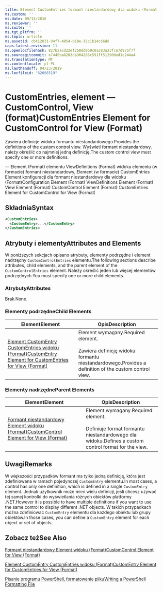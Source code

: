 ```yaml
---
title: Element CustomEntries formant niestandardowy dla widoku (Format) | Dokumentacja firmy Microsoft
ms.custom: ''
ms.date: 09/13/2016
ms.reviewer: ''
ms.suite: ''
ms.tgt_pltfrm: ''
ms.topic: article
ms.assetid: cb412831-94f7-4054-b19e-32c1b14c66dd
caps.latest.revision: 11
ms.openlocfilehash: 827baacd22ef258dd9b0c8a383a23fce7d975f7f
ms.sourcegitcommit: e7445ba8203da304286c591ff513900ad1c244a4
ms.translationtype: MT
ms.contentlocale: pl-PL
ms.lasthandoff: 04/23/2019
ms.locfileid: "62066519"
---
```

# <a name="customentries-element-for-customcontrol-for-view-format"></a><span data-ttu-id="eaffe-102">CustomEntries, element — CustomControl, View (format)</span><span class="sxs-lookup"><span data-stu-id="eaffe-102">CustomEntries Element for CustomControl for View (Format)</span></span>

<span data-ttu-id="eaffe-103">Zawiera definicje widoku formantu niestandardowego.</span><span class="sxs-lookup"><span data-stu-id="eaffe-103">Provides the definitions of the custom control view.</span></span> <span data-ttu-id="eaffe-104">Wyświetl formant niestandardowy, należy określić co najmniej jedną definicję.</span><span class="sxs-lookup"><span data-stu-id="eaffe-104">The custom control view must specify one or more definitions.</span></span>

<span data-ttu-id="eaffe-105">— Element (Format) elementu ViewDefinitions (Format) widoku elementu (w formacie) formant niestandardowy, Element (w formacie) CustomEntries Element konfiguracji dla formant niestandardowy dla widoku (Format)</span><span class="sxs-lookup"><span data-stu-id="eaffe-105">Configuration Element (Format) ViewDefinitions Element (Format) View Element (Format) CustomControl Element (Format) CustomEntries Element for CustomControl for View (Format)</span></span>

## <a name="syntax"></a><span data-ttu-id="eaffe-106">Składnia</span><span class="sxs-lookup"><span data-stu-id="eaffe-106">Syntax</span></span>

```xml
<CustomEntries>
  <CustomEntry>...</CustomEntry>
</CustomEntries>
```

## <a name="attributes-and-elements"></a><span data-ttu-id="eaffe-107">Atrybuty i elementy</span><span class="sxs-lookup"><span data-stu-id="eaffe-107">Attributes and Elements</span></span>

<span data-ttu-id="eaffe-108">W poniższych sekcjach opisano atrybuty, elementy podrzędne i element nadrzędny `CustomControlEntries` elementu.</span><span class="sxs-lookup"><span data-stu-id="eaffe-108">The following sections describe attributes, child elements, and the parent element of the `CustomControlEntries` element.</span></span> <span data-ttu-id="eaffe-109">Należy określić jeden lub więcej elementów podrzędnych.</span><span class="sxs-lookup"><span data-stu-id="eaffe-109">You must specify one or more child elements.</span></span>

### <a name="attributes"></a><span data-ttu-id="eaffe-110">Atrybuty</span><span class="sxs-lookup"><span data-stu-id="eaffe-110">Attributes</span></span>

<span data-ttu-id="eaffe-111">Brak.</span><span class="sxs-lookup"><span data-stu-id="eaffe-111">None.</span></span>

### <a name="child-elements"></a><span data-ttu-id="eaffe-112">Elementy podrzędne</span><span class="sxs-lookup"><span data-stu-id="eaffe-112">Child Elements</span></span>

|<span data-ttu-id="eaffe-113">Element</span><span class="sxs-lookup"><span data-stu-id="eaffe-113">Element</span></span>|<span data-ttu-id="eaffe-114">Opis</span><span class="sxs-lookup"><span data-stu-id="eaffe-114">Description</span></span>|
|-------------|-----------------|
|[<span data-ttu-id="eaffe-115">Element CustomEntry CustomEntries widoku (Format)</span><span class="sxs-lookup"><span data-stu-id="eaffe-115">CustomEntry Element for CustomEntries for View (Format)</span></span>](./customentry-element-for-customentries-for-customcontrol-for-view-format.md)|<span data-ttu-id="eaffe-116">Element wymagany.</span><span class="sxs-lookup"><span data-stu-id="eaffe-116">Required element.</span></span><br /><br /> <span data-ttu-id="eaffe-117">Zawiera definicję widoku formantu niestandardowego.</span><span class="sxs-lookup"><span data-stu-id="eaffe-117">Provides a definition of the custom control view.</span></span>|

### <a name="parent-elements"></a><span data-ttu-id="eaffe-118">Elementy nadrzędne</span><span class="sxs-lookup"><span data-stu-id="eaffe-118">Parent Elements</span></span>

|<span data-ttu-id="eaffe-119">Element</span><span class="sxs-lookup"><span data-stu-id="eaffe-119">Element</span></span>|<span data-ttu-id="eaffe-120">Opis</span><span class="sxs-lookup"><span data-stu-id="eaffe-120">Description</span></span>|
|-------------|-----------------|
|[<span data-ttu-id="eaffe-121">Formant niestandardowy Element widoku (Format)</span><span class="sxs-lookup"><span data-stu-id="eaffe-121">CustomControl Element for View (Format)</span></span>](./customcontrol-element-for-view-format.md)|<span data-ttu-id="eaffe-122">Element wymagany.</span><span class="sxs-lookup"><span data-stu-id="eaffe-122">Required element.</span></span><br /><br /> <span data-ttu-id="eaffe-123">Definiuje format formantu niestandardowego dla widoku.</span><span class="sxs-lookup"><span data-stu-id="eaffe-123">Defines a custom control format for the view.</span></span>|

## <a name="remarks"></a><span data-ttu-id="eaffe-124">Uwagi</span><span class="sxs-lookup"><span data-stu-id="eaffe-124">Remarks</span></span>

<span data-ttu-id="eaffe-125">W większości przypadków formant ma tylko jedną definicję, która jest zdefiniowana w ramach pojedynczej `CustomEntry` elementu.</span><span class="sxs-lookup"><span data-stu-id="eaffe-125">In most cases, a control has only one definition, which is defined in a single `CustomEntry` element.</span></span> <span data-ttu-id="eaffe-126">Jednak użytkownik może mieć wielu definicji, jeśli chcesz używać tej samej kontrolki do wyświetlania różnych obiektów platformy .NET.</span><span class="sxs-lookup"><span data-stu-id="eaffe-126">However it is possible to have multiple definitions if you want to use the same control to display different .NET objects.</span></span> <span data-ttu-id="eaffe-127">W takich przypadkach można zdefiniować `CustomEntry` elementu dla każdego obiektu lub grupy obiektów.</span><span class="sxs-lookup"><span data-stu-id="eaffe-127">In those cases, you can define a `CustomEntry` element for each object or set of objects.</span></span>

## <a name="see-also"></a><span data-ttu-id="eaffe-128">Zobacz też</span><span class="sxs-lookup"><span data-stu-id="eaffe-128">See Also</span></span>

[<span data-ttu-id="eaffe-129">Formant niestandardowy Element widoku (Format)</span><span class="sxs-lookup"><span data-stu-id="eaffe-129">CustomControl Element for View (Format)</span></span>](./customcontrol-element-for-view-format.md)

[<span data-ttu-id="eaffe-130">Element CustomEntry CustomEntries widoku (Format)</span><span class="sxs-lookup"><span data-stu-id="eaffe-130">CustomEntry Element for CustomEntries for View (Format)</span></span>](./customentry-element-for-customentries-for-customcontrol-for-view-format.md)

[<span data-ttu-id="eaffe-131">Pisanie programu PowerShell, formatowanie pliku</span><span class="sxs-lookup"><span data-stu-id="eaffe-131">Writing a PowerShell Formatting File</span></span>](./writing-a-powershell-formatting-file.md)
